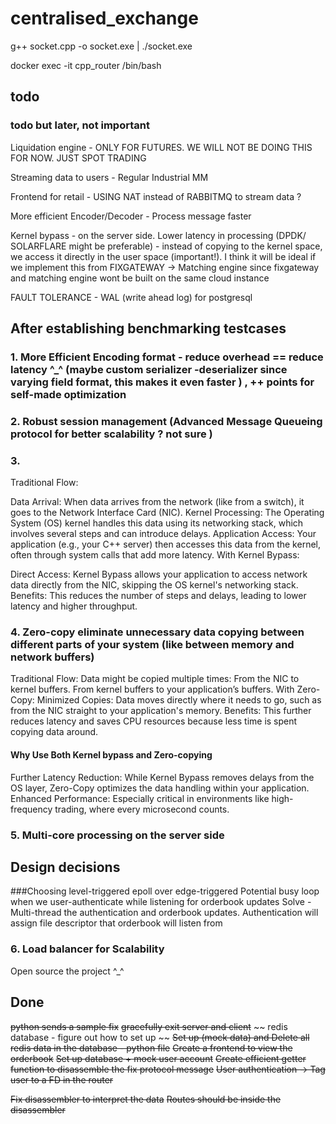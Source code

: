 # centralised_exchange
g++ socket.cpp -o socket.exe | ./socket.exe

docker exec -it cpp_router /bin/bash

## todo



### todo but later, not important

Liquidation engine - ONLY FOR FUTURES. WE WILL NOT BE DOING THIS FOR NOW. JUST SPOT TRADING

Streaming data to users - Regular Industrial MM

Frontend for retail - USING NAT instead of RABBITMQ to stream data ?

More efficient Encoder/Decoder - Process message faster

Kernel bypass - on the server side. Lower latency in processing (DPDK/ SOLARFLARE might be preferable) - instead of copying to the kernel space, we access it directly in the user space (important!). I think it will be ideal if we implement this from FIXGATEWAY -> Matching engine since fixgateway and matching engine wont be built on the same cloud instance

FAULT TOLERANCE - WAL (write ahead log) for postgresql

## After establishing benchmarking testcases

### 1. More Efficient Encoding format - reduce overhead == reduce latency ^_^ (maybe custom serializer -deserializer since varying field format, this makes it even faster ) , ++ points for self-made optimization

### 2. Robust session management (Advanced Message Queueing protocol for better scalability ? not sure )

### 3. 
Traditional Flow:


Data Arrival: When data arrives from the network (like from a switch), it goes to the Network Interface Card (NIC).
Kernel Processing: The Operating System (OS) kernel handles this data using its networking stack, which involves several steps and can introduce delays.
Application Access: Your application (e.g., your C++ server) then accesses this data from the kernel, often through system calls that add more latency.
With Kernel Bypass:

Direct Access: Kernel Bypass allows your application to access network data directly from the NIC, skipping the OS kernel's networking stack.
Benefits: This reduces the number of steps and delays, leading to lower latency and higher throughput.

### 4. Zero-copy eliminate unnecessary data copying between different parts of your system (like between memory and network buffers)
Traditional Flow: Data might be copied multiple times:
From the NIC to kernel buffers.
From kernel buffers to your application’s buffers.
With Zero-Copy:
Minimized Copies: Data moves directly where it needs to go, such as from the NIC straight to your application's memory.
Benefits: This further reduces latency and saves CPU resources because less time is spent copying data around.

#### Why Use Both Kernel bypass and Zero-copying
Further Latency Reduction: While Kernel Bypass removes delays from the OS layer, Zero-Copy optimizes the data handling within your application.
Enhanced Performance: Especially critical in environments like high-frequency trading, where every microsecond counts.

### 5. Multi-core processing on the server side

## Design decisions

###Choosing level-triggered epoll over edge-triggered 
Potential busy loop when we user-authenticate while listening for orderbook updates
Solve - Multi-thread the authentication and orderbook updates. Authentication will assign file descriptor that orderbook will listen from


### 6. Load balancer for Scalability

Open source the project ^_^



## Done
~~python sends a sample fix~~
~~gracefully exit server and client~~
~~ redis database - figure out how to set up ~~
~~Set up (mock data) and Delete all redis data in the database - python file~~
~~Create a frontend to view the orderbook~~
~~Set up database + mock user account~~
~~Create efficient getter function to disassemble the fix protocol message~~
~~User authentication ->  Tag user to a FD in the router~~

~~Fix disassembler to interpret the data~~
~~Routes should be inside the disassembler~~
